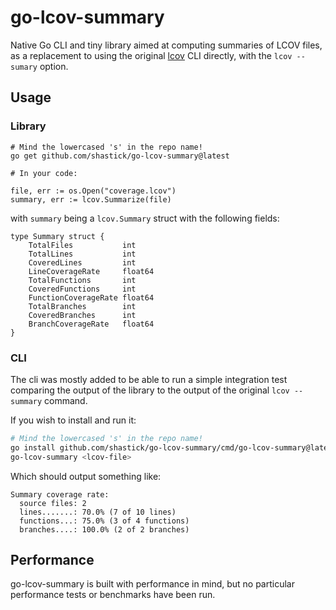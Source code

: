 # go-lcov-summary

Native Go CLI and tiny library aimed at computing summaries of LCOV files, as a replacement to using the original [lcov](https://github.com/linux-test-project/lcov) CLI directly, with the `lcov --sumary` option.

## Usage

### Library

```
# Mind the lowercased 's' in the repo name!
go get github.com/shastick/go-lcov-summary@latest

# In your code:

file, err := os.Open("coverage.lcov")
summary, err := lcov.Summarize(file)
```

with `summary` being a `lcov.Summary` struct with the following fields:

```
type Summary struct {
	TotalFiles           int
	TotalLines           int
	CoveredLines         int
	LineCoverageRate     float64
	TotalFunctions       int
	CoveredFunctions     int
	FunctionCoverageRate float64
	TotalBranches        int
	CoveredBranches      int
	BranchCoverageRate   float64
}
```

### CLI

The cli was mostly added to be able to run a simple integration test comparing the output of the library to the output of the original `lcov --summary` command.

If you wish to install and run it:

```bash
# Mind the lowercased 's' in the repo name!
go install github.com/shastick/go-lcov-summary/cmd/go-lcov-summary@latest
go-lcov-summary <lcov-file>
```

Which should output something like:
```
Summary coverage rate:
  source files: 2
  lines.......: 70.0% (7 of 10 lines)
  functions...: 75.0% (3 of 4 functions)
  branches....: 100.0% (2 of 2 branches)
```


## Performance

go-lcov-summary is built with performance in mind, but no particular performance tests or benchmarks have been run.